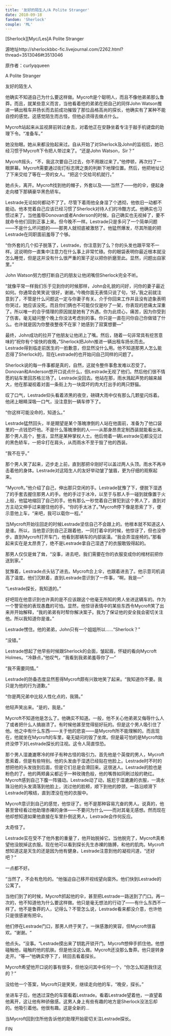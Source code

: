 ```yaml
---
title: '友好的陌生人/A Polite Stranger'
date: 2010-09-18
fandom: 'Sherlock'
couple: 'ML'
---
```



[Sherlock][Myc/Les]A Polite Stranger


源地址http://sherlockbbc-fic.livejournal.com/2262.html?thread=3513046#t3513046

 原作者：curlyqqueen

A Polite Stranger

友好的陌生人









他确实不知道自己为什么要这样做。Mycroft是个聪明人，而且不像他弟弟那么鲁莽。而且，就某些意义而言，当他看着他的弟弟在把自己的同伴John Watson推进一辆出租车并扬长而去前成功摧毁了那位品格高尚的探长，他确实有了某种不能自控的感觉。这感觉陌生而古怪，但他必须得去做点什么。



Mycroft站起来从监视屏前转过身去，对着他正在安静坐着专注于敲手机键盘的助理下令。“准备车。”



她没抬眼。她从来都没抬起来过。自从开始了对Sherlock及John的监视后，她已经习惯于Mycroft下令把人带过来了。“还是John Watson，Sir？”



Mycroft摇头，“不，我这次要自己过去，你不用跟过来了。”他停顿，再次扫了一眼屏幕。Mycroft需要通过街灯标志牌之类的判断下地理位置。然后，他把地址记了下来交给了等在一旁的女人。“把这个交给司机就行。”



她点头，离开。Mycroft找到他的帽子，外套以及——当然了——他的伞，便起身走向楼下那辆豪华黑色轿车。









Lestrade无论如何都动不了了。尽管下着雨他全身湿了个透彻，他依旧一动都不能动。他本觉着自己应该已经习惯了Sherlock对待人们的冷酷方式。他确实也习惯过来了。当他羞辱Donovan或者Anderson的时候，自己确实也无视掉了，要不就命令他们回到正事上来。但今晚不一样。Lestrade只是多问了一个简单问题——不是什么坏问题的——那男人就彻底被激怒了。他猛然爆发，尽其所能的把Lestrade在同职面前羞辱了个够。



“你外套的几个扣子脱落了，Lestrade，你注意到了么？你的头发也跟平常不一样。这说明你一直集中注意力在什么事上非常忙碌。你的眼袋表明你最近根本就没怎么睡觉，但是这并没有什么很严重的案子足以把你折磨至此。显然，问题出自家里。”



John Watson努力想打断自己的朋友让他闭嘴但Sherlock完全不听。



“就像平常一样我们乐于见到你的时候那样，John会礼貌的问好，问你的妻子最近如何。你通常会笑笑说‘很好，谢谢。’今晚你面无表情只说了句，‘好。’我之前就注意到了，不管是什么问题这一定与你妻子有关。介于你回来工作并且没有迹象表明你哭过，她应该没死。而且你们俩也不可能仅仅是吵了一架，你表现的悲痛太深重了。所以唯一的合乎情理的原因就是她有了外遇。你为此烦心，痛苦，因为你受到了伤害。毫无疑问整个晚上你没法考虑别的事。你只是一直在问你自己你做错了什么。也许就是因为你整夜整夜不在家？她感到了寂寞想要—”



最终，John成功的拉开了他朋友让他闭上了嘴。然后，随着一句非常具有挖苦意味的“祝你有个愉快的夜晚，”Sherlock把John推进一辆出租车扬长而去。Lestrade得到临走前医生的一脸歉意，但显然没什么用。他不知道那男人怎么能忍得了Sherlock的，现在Lestrade的也开始问自己同样的问题了。



Sherlock说的每一件事都是真的，自然，这就令整件事愈发难以忍受了。Donovan和Anderson想开口说点什么，但Lestrade无视了他们。然后他们很不情愿的钻车里回苏格兰场了。Lestrade没回去。他站在那，雨水溅起声势的越来越大，他在那凝视着对面一条街上为一块腐坏的肉大打出手的两只野猫。



叹了口气，Lestrade仰头看着浓黑的夜空，磅礴大雨中仅有那么几颗星闪烁着。他闭上眼睛深吸一口气，没注意到一辆车停下了。



“你这样可能没命的，知道么。”



Lestrade猛然回头，半是期望是某个落魄潦倒的人站在他面前，准备为了他口袋里的一点钱恐吓他。不是什么落魄潦倒的人——从那身昂贵定制西装就能看出来。那个男人高个，整洁，显然是某种掌权人士。他后倚着一辆Lestrade见都没见过的黑色轿车，一把伞打在肩头，从而雨水不至于毁了他的西装。



“我不在乎。”



那个男人笑了起来，迈步走上前，直到那把伞刚好可以盖过两人头顶。雨水不再冲击着他的身体。Lestrade对这陌生人的友好举动皱了皱眉，更为仔细的观察起来。



“Mycroft。”他介绍了自己，伸出那只空闲的手。Lestrade犹豫了下，便脱下湿透了的手套去握住那男人的手。他的手过于冰冷，以至于与那人手一碰到就像置于火上般，他猛地缩回了自己的手。他有那么一秒觉着自己冒犯到这个男人了，直到对方主动又伸手过来握住他的手。“你的手太冰了。”Mycroft停下像是思索了下，便示意他上车，“来吧，我可以载你一程。”





当Mycroft开始往回走的时候Lestrade坚信自己不会跟上的。他根本就不知道这人是谁。所以，当他意识到自己正跟着他，一同打着伞的时候，他惊讶了，但也没停步。直到Mycroft打开车门，他看到那辆车的内部装潢。“我会弄湿座椅的。”那看起来实在是太昂贵了，绝不是Lestrade拿自己湿透了的衣服敢毁得起的。



那男人仅仅是耸了耸，“没事，进去吧，我们需要在你的衣服变成你的棺材前把你送到家。”



犹豫着，Lestrade点头钻了进去。Mycroft合上伞，也跟着进去了。他示意司机调高了温度。他们沉默着，直到Lestrade意识到了一件事，“啊，我是—”



“Lestrade探长，我知道的。”



好吧现在他意识到也许真的是不应该跟这个他毫无所知的男人坐进这辆车的。作为一个警官他的表现愚蠢的可怕。显然，他惊讶表情中的某些东西令Mycroft笑了出来并开始解释，“我的弟弟有时帮你解决案子。我为了保证他的安全我会密切关注他。所以我知道你是谁。”



Lestrade愣住。他的弟弟，John只有一个姐姐所以……“Sherlock？”



“没错。”



Lestrade想起了他早些时候跟Sherlock的会面，皱起眉，怀疑的看向Mycroft Holmes。“冷静点，”他叹气，“我看到我弟弟羞辱你了—”



“我不需要同情。”



Lestrade的防备态度显然惹得Mycroft颇有兴致地笑了起来。“我知道你不要。我只是为他的行为道歉。”



“你是两兄弟中比较人性化点的，我猜。”



他轻声笑出来。“是的，我是。”



Mycroft不知道他是怎么了。他确实不知道。一般，他不关心他弟弟又侮辱什么人了或者把什么人搞崩溃了。有时候他甚至觉得挺好玩的。但是这个男人吸引住了他。他之中有什么东西——关于他的悲哀——是Mycroft所不能理解的。而且现在，他就坐在Mycroft的车里，毫无疑问的毁了坐席。但是最可怕的是Mycroft始终没停下对Lestrade探长的注视。这令人简直惊恐。



那个男人湿漉漉寒冷的样子有种古怪的吸引力。首先他是个英俊的男人，Mycroft思索着，但是有些特别。他的头发由于湿透已经贴在他脸上。Lestrade时不时的想把他的头发拢到后面，但是它们总是会滑回来。这很迷人。Lestrade的脸也是粉色的了。他的两颊鼻尖都近乎一种玫瑰色般，他的嘴唇如同刷过般的艳红。Mycroft感到自己下腹一阵骚动。Lestrade动了动，尴尬于湿漉漉的衣服，一滴水珠沿他的头发滴落到他脸上，流过他的脸颊，顺下到他的脖颈，一路沿顺滑下Lestrade的喉结，直到湮没在他的衣服中。



Mycroft意识到自己的感觉，他惊讶了。他不是那种容易亢奋的男人。说真的，他甚至曾经看过他助理赤裸的身体——不要问为什么——而对其毫无感想。然而现在他却想知道如果他直接在车里扑倒这男人，Lestrade会作何反应。



太奇怪了。



Lestrade实在受不了他外套的重量了，他开始脱掉它。当他脱完了，Mycroft真希望他没脱掉这衣服。现在他可以看到探长先生赤裸的胳膊，和他的肌肉。Mycroft想知道这是天生的还是因为他有健身。Lestrade注意到他的凝视问道，“还好吧？“



一点都不好。





“当然了，不会有危险的。“他强迫自己移开视线望向窗外。他们快到Lestrade的公寓了。



当他们到了的时候，Mycroft抓起他的伞，甚至把Lestrade一路送到了门口。再一次的，他不知道他为什么要这样做。他只是毫无想法的行动了——有什么东西不一样了。他不是鲁莽的人，记得么？不管怎么说，Lestrade看来都没介意，也许他只是很感谢有把伞。



他们停在Lestrade门口，那男人终于笑了。一抹感激的笑容，但Mycroft很喜欢。“谢谢。“



他点头。“没事。“Lestrade摸出来了钥匙开锁开门。Mycroft想伸手抓住他。他想碰触他，碰触的他的肌肤。但是他没这么做。Mycroft还没那么鲁莽。他只是转身走开。“等—”他确实停下了，转回去看着探长。



Mycroft希望他开口说的事有很多，但他没问其中任何一个，“你怎么知道我住这的？”



没给他一个答案，Mycroft只是笑笑，继续走向他的车，“晚安，探长。”



坐进车子后，他透过深色的车窗看着Lestrade。看着Lestrade望着他，一直望着他离开，这让他有种骄傲感。这男人身上有些有趣的地方是Sherlock没法忘却的。他吸引着他。他很有趣。这是全新的…



当Mycroft回到住所他告诉他的助理开始密切关注Lestrade探长。



FIN
